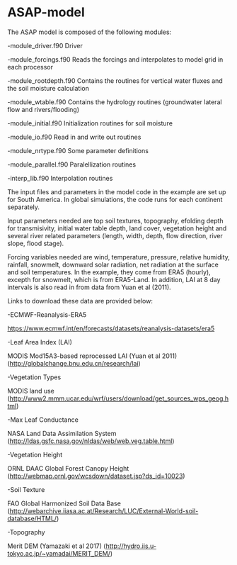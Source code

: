 # ASAP-model
The ASAP model is composed of the following modules:
  
-module_driver.f90  Driver

-module_forcings.f90 Reads the forcings and interpolates to model grid in each processor

-module_rootdepth.f90 Contains the routines for vertical water fluxes and the soil moisture calculation

-module_wtable.f90 Contains the hydrology routines (groundwater lateral flow and rivers/flooding)

-module_initial.f90 Initialization routines for soil moisture

-module_io.f90 Read in and write out routines

-module_nrtype.f90 Some parameter definitions

-module_parallel.f90 Paralellization routines

-interp_lib.f90 Interpolation routines

The input files and parameters in the model code in the example are set up for South America. In
global simulations, the code runs for each continent separately.

Input parameters needed are top soil textures, topography, efolding depth for transmisivity, initial water table
depth, land cover, vegetation height and several river related parameters (length, width, depth, flow direction, river slope, flood stage).

Forcing variables needed are wind, temperature, pressure, relative humidity,
rainfall, snowmelt, downward solar radiation, net radiation at the surface and
soil temperatures. In the example, they come from ERA5 (hourly), excepth for snowmelt,
which is from ERA5-Land. In addition, LAI at 8 day intervals is also read in
from data from Yuan et al (2011).

Links to download these data are provided below:


-ECMWF-Reanalysis-ERA5

https://www.ecmwf.int/en/forecasts/datasets/reanalysis-datasets/era5

-Leaf Area Index (LAI)

MODIS Mod15A3-based reprocessed LAI (Yuan et al 2011) (http://globalchange.bnu.edu.cn/research/lai)

-Vegetation Types

MODIS land use (http://www2.mmm.ucar.edu/wrf/users/download/get_sources_wps_geog.html)

-Max Leaf Conductance

NASA Land Data Assimilation System (http://ldas.gsfc.nasa.gov/nldas/web/web.veg.table.html)

-Vegetation Height

ORNL DAAC Global Forest Canopy Height (http://webmap.ornl.gov/wcsdown/dataset.jsp?ds_id=10023)

-Soil Texture

FAO Global Harmonized Soil Data Base (http://webarchive.iiasa.ac.at/Research/LUC/External-World-soil-database/HTML/)

-Topography

Merit DEM (Yamazaki et al 2017) (http://hydro.iis.u-tokyo.ac.jp/~yamadai/MERIT_DEM/)

 

 
